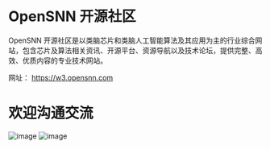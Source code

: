 # OpenSNN 开源社区

OpenSNN 开源社区是以类脑芯片和类脑人工智能算法及其应用为主的行业综合网站，包含芯片及算法相关资讯、开源平台、资源导航以及技术论坛，提供完整、高效、优质内容的专业技术网站。

网址： https://w3.opensnn.com

# 欢迎沟通交流

![image](https://w3.opensnn.com/api/s/file/view/img/4964971880517632)
![image](https://w3.opensnn.com/api/s/file/view/img/34425685477036032)
